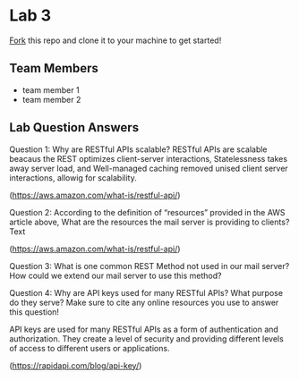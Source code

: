 # Lab 3
[Fork](https://docs.github.com/en/get-started/quickstart/fork-a-repo) this repo and clone it to your machine to get started!

## Team Members
- team member 1
- team member 2

## Lab Question Answers

Question 1: Why are RESTful APIs scalable?
RESTful APIs are scalable beacaus the REST optimizes client-server interactions, Statelessness takes away server load, and Well-managed caching removed unised client server interactions, allowig for scalability. 

(https://aws.amazon.com/what-is/restful-api/)

Question 2: According to the definition of “resources” provided in the AWS article above,
What are the resources the mail server is providing to clients?
Text 

(https://aws.amazon.com/what-is/restful-api/)

Question 3: What is one common REST Method not used in our mail server? How could
we extend our mail server to use this method?



Question 4: Why are API keys used for many RESTful APIs? What purpose do they
serve? Make sure to cite any online resources you use to answer this question!

API keys are used for many RESTful APIs as a form of authentication and authorization. They create a level of security and providing different levels of access to different users or applications.

(https://rapidapi.com/blog/api-key/)
